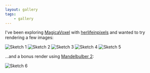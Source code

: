 ```yaml
---
layout: gallery
tags:
    - gallery
---
```


I've been exploring [MagicaVoxel](https://ephtracy.github.io/) with [herlifeinpixels](https://twitter.com/herlifeinpixels/status/1061891927312805888) and wanted to try rendering a few images:

![Sketch 1](/images/voxels-gallery/pattern.png)
![Sketch 2](/images/voxels-gallery/qube.png)
![Sketch 3](/images/voxels-gallery/blue-tunnel.png)
![Sketch 4](/images/voxels-gallery/tunnel.png)
![Sketch 5](/images/voxels-gallery/bg.png)

…and a bonus render using [Mandelbulber 2](https://github.com/buddhi1980/mandelbulber2):

![Sketch 6](/images/voxels-gallery/bulbs.png)
